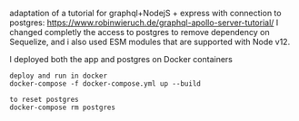 
adaptation of a tutorial for graphql+NodejS + express with connection to postgres: https://www.robinwieruch.de/graphql-apollo-server-tutorial/
I changed completly the access to postgres to remove dependency on Sequelize, and i also used ESM modules that are supported with Node v12.

I deployed both the app and postgres on Docker containers 
```
deploy and run in docker
docker-compose -f docker-compose.yml up --build

to reset postgres
docker-compose rm postgres
```